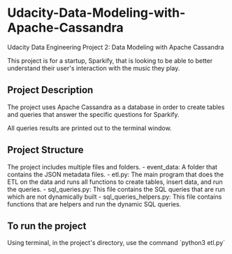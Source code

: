 # Udacity-Data-Modeling-with-Apache-Cassandra
Udacity Data Engineering Project 2: Data Modeling with Apache Cassandra

This project is for a startup, Sparkify, that is looking to be able to better understand their user's interaction with the music they play.

<h2>Project Description</h2>
The project uses Apache Cassandra as a database in order to create tables and queries that answer the specific questions for Sparkify.

All queries results are printed out to the terminal window.

<h2>Project Structure</h2>
The project includes multiple files and folders.
- event_data: A folder that contains the JSON metadata files.
- etl.py: The main program that does the ETL on the data and runs all functions to create tables, insert data, and run the queries.
- sql_queries.py: This file contains the SQL queries that are run which are not dynamically built
- sql_queries_helpers.py: This file contains functions that are helpers and run the dynamic SQL queries.

<h2>To run the project</h2>
Using terminal, in the project's directory, use the command `python3 etl.py`
